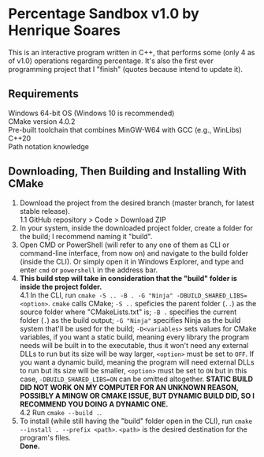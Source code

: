 # Percentage Sandbox v1.0 by Henrique Soares
This is an interactive program written in C++, that performs some (only 4 as of v1.0) operations regarding percentage.
It's also the first ever programming project that I "finish" (quotes because intend to update it).

## Requirements
Windows 64-bit OS (Windows 10 is recommended)  
CMake version 4.0.2  
Pre-built toolchain that combines MinGW-W64 with GCC (e.g., WinLibs)  
C++20  
Path notation knowledge  

## Downloading, Then Building and Installing With CMake
1. Download the project from the desired branch (master branch, for latest stable release).  
	1.1 GitHub repository > Code > Download ZIP  
2. In your system, inside the downloaded project folder, create a folder for the build; I recommend naming it "build".  
3. Open CMD or PowerShell (will refer to any one of them as CLI or command-line interface, from now on) and navigate to the build folder (inside the CLI). Or simply open it in Windows Explorer, and type and enter `cmd` or `powershell` in the address bar.  
4. **This build step will take in consideration that the "build" folder is inside the project folder.**  
	4.1 In the CLI, run `cmake -S .. -B . -G "Ninja" -DBUILD_SHARED_LIBS=<option>`. `cmake` calls CMake; `-S ..` speficies the parent folder (`..`) as the source folder where "CMakeLists.txt" is; `-B .` specifies the current folder (`.`) as the build output; `-G "Ninja"` specifies Ninja as the build system that'll be used for the build; `-D<variables>` sets values for CMake variables, if you want a static build, meaning every library the program needs will be built in to the executable, thus it won't need any external DLLs to run but its size will be way larger, `<option>` must be set to `OFF`. If you want a dynamic build, meaning the program will need external DLLs to run but its size will be smaller, `<option>` must be set to `ON` but in this case, `-DBUILD_SHARED_LIBS=ON` can be omitted altogether. **STATIC BUILD DID NOT WORK ON MY COMPUTER FOR AN UNKNOWN REASON, POSSIBLY A MINGW OR CMAKE ISSUE, BUT DYNAMIC BUILD DID, SO I RECOMMEND YOU DOING A DYNAMIC ONE.**  
	4.2 Run `cmake --build .`.  
5. To install (while still having the "build" folder open in the CLI), run `cmake --install . --prefix <path>`. `<path>` is the desired destination for the program's files.  
**Done.**  
